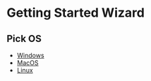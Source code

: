 <!--
GENERATED FILE - DO NOT EDIT
This file was generated by [MarkdownSnippets](https://github.com/SimonCropp/MarkdownSnippets).
Source File: /docs/mdsource/wiz/readme.source.md
To change this file edit the source file and then run MarkdownSnippets.
-->

# Getting Started Wizard            

## Pick OS
 * [Windows](pickide_Windows.md)
 * [MacOS](pickide_MacOS.md)
 * [Linux](pickide_Linux.md)
